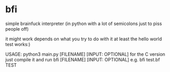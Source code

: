 # bfi
simple brainfuck interpreter (in python with a lot of semicolons just to piss people off)

it might work
depends on what you try to do with it
at least the hello world test works:)

USAGE:
python3 main.py [FILENAME] [INPUT: OPTIONAL]
for the C version just compile it and run bfi [FILENAME] [INPUT: OPTIONAL]
e.g. bfi test.bf TEST
